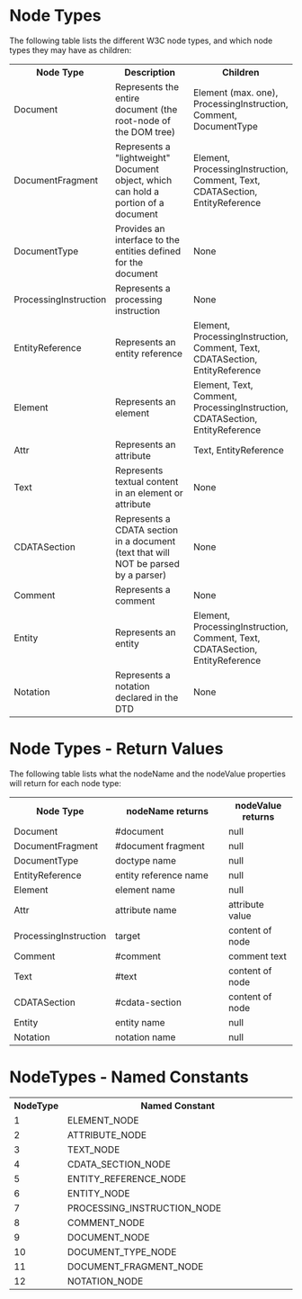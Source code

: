 # Node Types

The following table lists the different W3C node types, and which node types they may have as children:

<table class="reference notranslate">
    <tr>
        <th style="width:30%">Node Type</th>
        <th style="width:40%">Description</th>
        <th>Children</th>
    </tr>
    <tr>
        <td>Document</td>
        <td>Represents the entire document (the root-node of the DOM tree)</td>
        <td>Element (max. one), ProcessingInstruction, Comment, DocumentType</td>
    </tr>
    <tr>
        <td>DocumentFragment</td>
        <td>Represents a &quot;lightweight&quot; Document object, which 
        can hold a portion of a document</td>
        <td>Element, ProcessingInstruction, Comment, Text, CDATASection, 
        EntityReference</td>
    </tr>
    <tr>
        <td>DocumentType</td>
        <td>Provides an interface to the entities defined for the 
        document</td>
        <td>None</td>
    </tr>
    <tr>
        <td>ProcessingInstruction</td>
        <td>Represents a processing instruction</td>
        <td>None</td>
    </tr>
    <tr>
        <td>EntityReference</td>
        <td>Represents an entity reference</td>
        <td>Element, ProcessingInstruction, Comment, Text, CDATASection, 
        EntityReference</td>
    </tr>
    <tr>
        <td>Element</td>
        <td>Represents an element</td>
        <td>Element, Text, Comment, ProcessingInstruction, CDATASection, 
        EntityReference</td>
    </tr>
    <tr>
        <td>Attr</td>
        <td>Represents an attribute</td>
        <td>Text, EntityReference</td>
    </tr>
    <tr>
        <td>Text</td>
        <td>Represents textual content in an element 
        or attribute</td>
        <td>None</td>
    </tr>
    <tr>
        <td>CDATASection</td>
        <td>Represents a CDATA section in a document (text that will 
        NOT be parsed by a parser)</td>
        <td>None</td>
    </tr>
    <tr>
        <td>Comment</td>
        <td>Represents a comment</td>
        <td>None</td>
    </tr>
    <tr>
        <td>Entity</td>
        <td>Represents an entity</td>
        <td>Element, ProcessingInstruction, Comment, Text, CDATASection, 
        EntityReference</td>
    </tr>
    <tr>
        <td>Notation</td>
        <td>Represents a notation declared in the DTD</td>
        <td>None</td>
    </tr>
</table>

# Node Types - Return Values

The following table lists what the nodeName and the nodeValue properties will return for each node type:

<table class="reference notranslate">
    <tr>
        <th style="width:30%">Node Type</th>
        <th style="width:40%">nodeName returns</th>
        <th>nodeValue returns</th>
    </tr>
    <tr>
        <td>Document</td>
        <td>#document</td>
        <td>null</td>
    </tr>
    <tr>
        <td>DocumentFragment</td>
        <td>#document fragment</td>
        <td>null</td>
    </tr>
    <tr>
        <td>DocumentType</td>
        <td>doctype name</td>
        <td>null</td>
    </tr>
    <tr>
        <td>EntityReference</td>
        <td>entity reference name</td>
        <td>null</td>
    </tr>
    <tr>
        <td>Element</td>
        <td>element name</td>
        <td>null</td>
    </tr>
    <tr>
        <td>Attr</td>
        <td>attribute name</td>
        <td>attribute value</td>
    </tr>
    <tr>
        <td>ProcessingInstruction</td>
        <td>target</td>
        <td>content of node</td>
    </tr>
    <tr>
        <td>Comment</td>
        <td>#comment</td>
        <td>comment text</td>
    </tr>
    <tr>
        <td>Text</td>
        <td>#text</td>
        <td>content of node</td>
    </tr>
    <tr>
        <td>CDATASection</td>
        <td>#cdata-section</td>
        <td>content of node</td>
    </tr>
    <tr>
        <td>Entity</td>
        <td>entity name</td>
        <td>null</td>
    </tr>
    <tr>
        <td>Notation</td>
        <td>notation name</td>
        <td>null</td>
    </tr>
</table>

# NodeTypes - Named Constants

<table class="reference notranslate">
    <tr>
        <th style="width:15%">NodeType</th>
        <th>Named Constant</th>
    </tr>
    <tr>
        <td>1</td>
        <td>ELEMENT_NODE</td>
    </tr>
    <tr>
        <td>2</td>
        <td>ATTRIBUTE_NODE</td>
    </tr>
    <tr>
        <td>3</td>
        <td>TEXT_NODE</td>
    </tr>
    <tr>
        <td>4</td>
        <td>CDATA_SECTION_NODE</td>
    </tr>
    <tr>
        <td>5</td>
        <td>ENTITY_REFERENCE_NODE</td>
    </tr>
    <tr>
        <td>6</td>
        <td>ENTITY_NODE</td>
    </tr>
    <tr>
        <td>7</td>
        <td>PROCESSING_INSTRUCTION_NODE</td>
    </tr>
    <tr>
        <td>8</td>
        <td>COMMENT_NODE</td>
    </tr>
    <tr>
        <td>9</td>
        <td>DOCUMENT_NODE</td>
    </tr>
    <tr>
        <td>10</td>
        <td>DOCUMENT_TYPE_NODE</td>
    </tr>
    <tr>
        <td>11</td>
        <td>DOCUMENT_FRAGMENT_NODE</td>
    </tr>
    <tr>
        <td>12</td>
        <td>NOTATION_NODE</td>
    </tr>
</table>